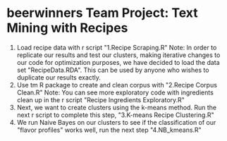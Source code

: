 # beerwinners Team Project: Text Mining with Recipes

1. Load recipe data with r script "1.Recipe Scraping.R"
Note: In order to replicate our results and test our clusters, making iterative changes to our code for optimization purposes, we have decided to load the data set "RecipeData.RDA".  This can be used by anyone who wishes to duplicate our results exactly.
2. Use tm R package to create and clean corpus with "2.Recipe Corpus Clean.R"
Note: You can see more exploratory code with ingredients clean up in the r script "Recipe Ingredients Exploratory.R"
3. Next, we want to create clusters using the k-means method.  Run the next r script to complete this step, "3.K-means Recipe Clustering.R"
4. We run Naive Bayes on our clusters to see if the classification of our "flavor profiles" works well, run the next step "4.NB_kmeans.R"

